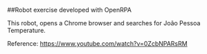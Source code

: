 ##Robot exercise developed with OpenRPA

This robot, opens a Chrome browser and searches for João Pessoa Temperature.

Reference: https://www.youtube.com/watch?v=0ZcbNPARsRM